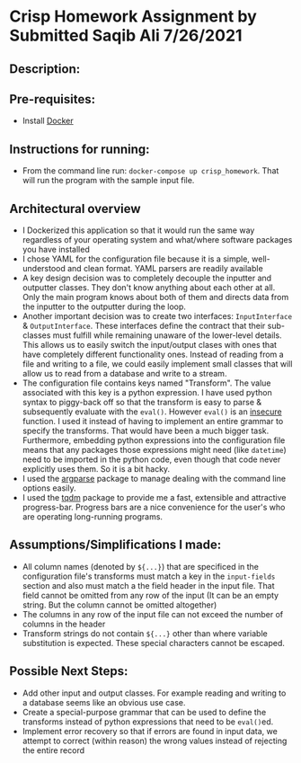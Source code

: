 # Crisp Homework Assignment by Submitted Saqib Ali 7/26/2021


## Description:

## Pre-requisites: 
- Install [Docker](https://www.docker.com/)

## Instructions for running: 
- From the command line run: `docker-compose up crisp_homework`. 
That will run the program with the sample input file.

## Architectural overview
- I Dockerized this application so that it would run the same way regardless of your operating system 
and what/where software packages you have installed
- I chose YAML for the configuration file because it is a simple, well-understood and clean format. YAML parsers are readily available
- A key design decision was to completely decouple the inputter and outputter classes. They don't know anything about each other at all. 
Only the main program knows about both of them and directs data from the inputter to the outputter during the loop.
- Another important decision was to create two interfaces: `InputInterface` & `OutputInterface`. These interfaces define the contract that their sub-classes
must fulfill while remaining unaware of the lower-level details. This allows us to easily switch the 
input/output clases with ones that have completely different functionality ones. Instead of reading from a file and writing to a file, 
we could easily implement small classes that will allow us to read from a database and write to a stream. 
- The configuration file contains keys named "Transform". The value associated with this key
is a python expression. I have used python syntax to piggy-back off so that the transform is easy to parse & subsequently evaluate
with the `eval()`. However `eval()` is an [insecure](https://realpython.com/python-eval-function/#minimizing-the-security-issues-of-eval) function. I used it 
instead of having to implement an entire grammar to specify the transforms. That would have been a
much bigger task. Furthermore, embedding python expressions into the configuration file means that any packages those expressions might need (like `datetime`)
need to be imported in the python code, even though that code never explicitly uses them. So it is a bit hacky.
- I used the [argparse](https://docs.python.org/3/library/argparse.html) package to manage dealing with the command line options easily.
- I used the [tqdm](https://github.com/tqdm/tqdm) package to provide me a fast, extensible and attractive progress-bar. Progress bars are a nice convenience 
for the user's who are operating long-running programs.
 
## Assumptions/Simplifications I made: 
- All column names (denoted by `${...}`) that are specificed in the configuration file's transforms must match a key in the `input-fields` section 
and also must match a the field header in the input file. That field cannot be omitted from any row of the input (It can be an empty string. 
But the column cannot be omitted altogether)
- The columns in any row of the input file can not exceed the number of columns in the header
- Transform strings do not contain `${...}` other than where variable substitution is expected. These special characters cannot be escaped.

## Possible Next Steps:
- Add other input and output classes. 
For example reading and writing to a database seems like an obvious use case.
- Create a special-purpose grammar that can be used to define the transforms instead of python expressions that need to be
`eval()`ed.
- Implement error recovery so that if errors are found in input data, we attempt to correct (within reason) the wrong values instead of rejecting the entire record

